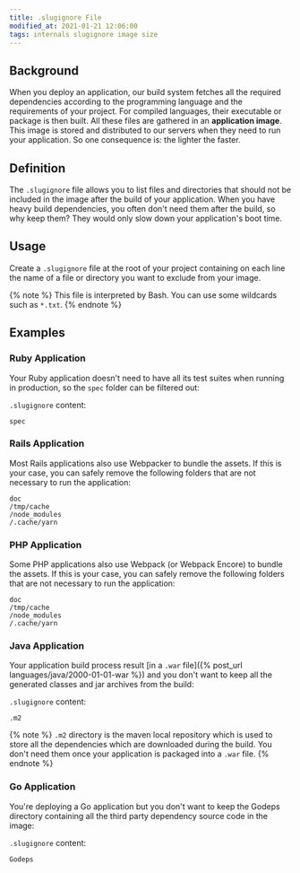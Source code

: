 ```yaml
---
title: .slugignore File
modified_at: 2021-01-21 12:06:00
tags: internals slugignore image size
---
```


## Background

When you deploy an application, our build system fetches all the required
dependencies according to the programming language and the requirements of your
project. For compiled languages, their executable or package is then built. All
these files are gathered in an __application image__. This image is stored and
distributed to our servers when they need to run your application. So one
consequence is: the lighter the faster.

## Definition

The `.slugignore` file allows you to list files and directories that should not
be included in the image after the build of your application. When you have heavy
build dependencies, you often don't need them after the build, so why keep them?
They would only slow down your application's boot time.

## Usage

Create a `.slugignore` file at the root of your project containing on each line
the name of a file or directory you want to exclude from your image.

{% note %}
This file is interpreted by Bash. You can use some wildcards such as `*.txt`.
{% endnote %}

## Examples

### Ruby Application

Your Ruby application doesn't need to have all its test suites when running
in production, so the `spec` folder can be filtered out:

`.slugignore` content:

```text
spec
```

### Rails Application

Most Rails applications also use Webpacker to bundle the assets. If this is your
case, you can safely remove the following folders that are not necessary
to run the application:

```text
doc
/tmp/cache
/node_modules
/.cache/yarn
```

### PHP Application

Some PHP applications also use Webpack (or Webpack Encore) to bundle the assets.
If this is your case, you can safely remove the following folders that are not
necessary to run the application:

```text
doc
/tmp/cache
/node_modules
/.cache/yarn
```

### Java Application

Your application build process result [in a `.war` file]({% post_url
languages/java/2000-01-01-war %}) and you don't want to keep all the generated
classes and jar archives from the build:

`.slugignore` content:

```text
.m2
```

{% note %}
  <code>.m2</code> directory is the maven local repository which is used to store
  all the dependencies which are downloaded during the build. You don't need them once
  your application is packaged into a `.war` file.
{% endnote %}

### Go Application

You're deploying a Go application but you don't want to keep the Godeps
directory containing all the third party dependency source code in the image:

`.slugignore` content:

```text
Godeps
```
